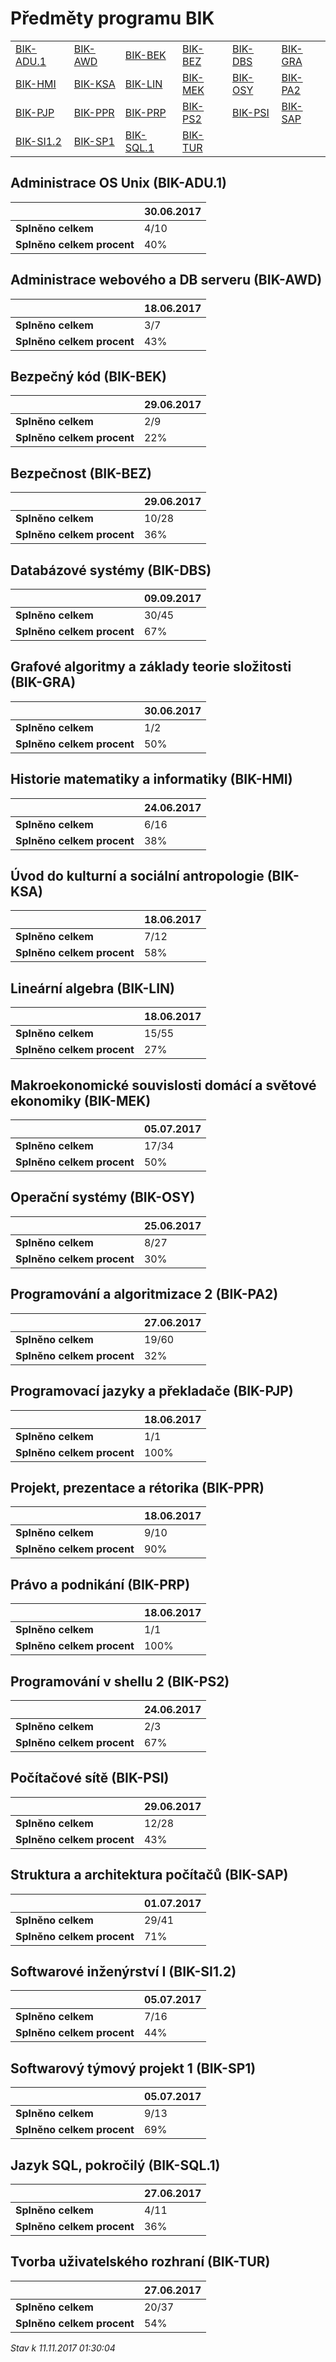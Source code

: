 # Předměty programu BIK


| | | | | | |
|-|-|-|-|-|-|
|[BIK-ADU.1](#administrace-os-unix-bik-adu1) | [BIK-AWD](#administrace-webového-a-db-serveru-bik-awd) | [BIK-BEK](#bezpečný-kód-bik-bek) | [BIK-BEZ](#bezpečnost-bik-bez) | [BIK-DBS](#databázové-systémy-bik-dbs) | [BIK-GRA](#grafové-algoritmy-a-základy-teorie-složitosti-bik-gra)|
|[BIK-HMI](#historie-matematiky-a-informatiky-bik-hmi) | [BIK-KSA](#úvod-do-kulturní-a-sociální-antropologie-bik-ksa) | [BIK-LIN](#lineární-algebra-bik-lin) | [BIK-MEK](#makroekonomické-souvislosti-domácí-a-světové-ekonomiky-bik-mek) | [BIK-OSY](#operační-systémy-bik-osy) | [BIK-PA2](#programování-a-algoritmizace-2-bik-pa2)|
|[BIK-PJP](#programovací-jazyky-a-překladače-bik-pjp) | [BIK-PPR](#projekt,-prezentace-a-rétorika-bik-ppr) | [BIK-PRP](#právo-a-podnikání-bik-prp) | [BIK-PS2](#programování-v-shellu-2-bik-ps2) | [BIK-PSI](#počítačové-sítě-bik-psi) | [BIK-SAP](#struktura-a-architektura-počítačů-bik-sap)|
|[BIK-SI1.2](#softwarové-inženýrství-i-bik-si12) | [BIK-SP1](#softwarový-týmový-projekt-1-bik-sp1) | [BIK-SQL.1](#jazyk-sql,-pokročilý-bik-sql1) | [BIK-TUR](#tvorba-uživatelského-rozhraní-bik-tur)|

        
## Administrace OS Unix (BIK-ADU.1)

|                          |30.06.2017|
|--------------------------|--------------------|
|**Splněno celkem**        |4/10|
|**Splněno celkem procent**|40%|


## Administrace webového a DB serveru (BIK-AWD)

|                          |18.06.2017|
|--------------------------|--------------------|
|**Splněno celkem**        |3/7|
|**Splněno celkem procent**|43%|


## Bezpečný kód (BIK-BEK)

|                          |29.06.2017|
|--------------------------|--------------------|
|**Splněno celkem**        |2/9|
|**Splněno celkem procent**|22%|


## Bezpečnost (BIK-BEZ)

|                          |29.06.2017|
|--------------------------|--------------------|
|**Splněno celkem**        |10/28|
|**Splněno celkem procent**|36%|


## Databázové systémy (BIK-DBS)

|                          |09.09.2017|
|--------------------------|--------------------|
|**Splněno celkem**        |30/45|
|**Splněno celkem procent**|67%|


## Grafové algoritmy a základy teorie složitosti (BIK-GRA)

|                          |30.06.2017|
|--------------------------|--------------------|
|**Splněno celkem**        |1/2|
|**Splněno celkem procent**|50%|


## Historie matematiky a informatiky (BIK-HMI)

|                          |24.06.2017|
|--------------------------|--------------------|
|**Splněno celkem**        |6/16|
|**Splněno celkem procent**|38%|


## Úvod do kulturní a sociální antropologie (BIK-KSA)

|                          |18.06.2017|
|--------------------------|--------------------|
|**Splněno celkem**        |7/12|
|**Splněno celkem procent**|58%|


## Lineární algebra (BIK-LIN)

|                          |18.06.2017|
|--------------------------|--------------------|
|**Splněno celkem**        |15/55|
|**Splněno celkem procent**|27%|


## Makroekonomické souvislosti domácí a světové ekonomiky (BIK-MEK)

|                          |05.07.2017|
|--------------------------|--------------------|
|**Splněno celkem**        |17/34|
|**Splněno celkem procent**|50%|


## Operační systémy (BIK-OSY)

|                          |25.06.2017|
|--------------------------|--------------------|
|**Splněno celkem**        |8/27|
|**Splněno celkem procent**|30%|


## Programování a algoritmizace 2 (BIK-PA2)

|                          |27.06.2017|
|--------------------------|--------------------|
|**Splněno celkem**        |19/60|
|**Splněno celkem procent**|32%|


## Programovací jazyky a překladače (BIK-PJP)

|                          |18.06.2017|
|--------------------------|--------------------|
|**Splněno celkem**        |1/1|
|**Splněno celkem procent**|100%|


## Projekt, prezentace a rétorika (BIK-PPR)

|                          |18.06.2017|
|--------------------------|--------------------|
|**Splněno celkem**        |9/10|
|**Splněno celkem procent**|90%|


## Právo a podnikání (BIK-PRP)

|                          |18.06.2017|
|--------------------------|--------------------|
|**Splněno celkem**        |1/1|
|**Splněno celkem procent**|100%|


## Programování v shellu 2 (BIK-PS2)

|                          |24.06.2017|
|--------------------------|--------------------|
|**Splněno celkem**        |2/3|
|**Splněno celkem procent**|67%|


## Počítačové sítě (BIK-PSI)

|                          |29.06.2017|
|--------------------------|--------------------|
|**Splněno celkem**        |12/28|
|**Splněno celkem procent**|43%|


## Struktura a architektura počítačů (BIK-SAP)

|                          |01.07.2017|
|--------------------------|--------------------|
|**Splněno celkem**        |29/41|
|**Splněno celkem procent**|71%|


## Softwarové inženýrství I (BIK-SI1.2)

|                          |05.07.2017|
|--------------------------|--------------------|
|**Splněno celkem**        |7/16|
|**Splněno celkem procent**|44%|


## Softwarový týmový projekt 1 (BIK-SP1)

|                          |05.07.2017|
|--------------------------|--------------------|
|**Splněno celkem**        |9/13|
|**Splněno celkem procent**|69%|


## Jazyk SQL, pokročilý (BIK-SQL.1)

|                          |27.06.2017|
|--------------------------|--------------------|
|**Splněno celkem**        |4/11|
|**Splněno celkem procent**|36%|


## Tvorba uživatelského rozhraní (BIK-TUR)

|                          |27.06.2017|
|--------------------------|--------------------|
|**Splněno celkem**        |20/37|
|**Splněno celkem procent**|54%|




*Stav k 11.11.2017 01:30:04*